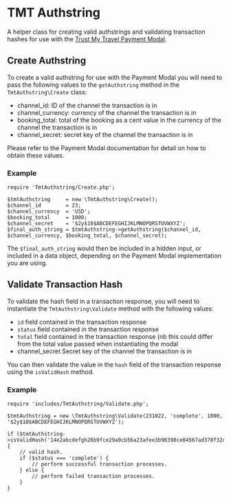 # TMT Authstring
A helper class for creating valid authstrings and validating transaction hashes for use with the [Trust My Travel Payment Modal](https://demo.trustmytravel.com/modal/).

## Create Authstring
To create a valid authstring for use with the Payment Modal you will need to pass the following values to the `getAuthstring` method in the `TmtAuthstring\Create` class:
* channel_id: ID of the channel the transaction is in
* channel_currency: currency of the channel the transaction is in
* booking_total: total of the booking as a cent value in the currency of the channel the transaction is in
* channel_secret: secret key of the channel the transaction is in

Please refer to the Payment Modal documentation for detail on how to obtain these values.

### Example
```
require 'TmtAuthstring/Create.php';

$tmtAuthstring     = new \TmtAuthstring\Create();
$channel_id        = 23;
$channel_currency  = 'USD';
$booking_total     = 1000;
$channel_secret    = '$2y$10$ABCDEFEGHIJKLMNOPQRSTUVWXYZ';
$final_auth_string = $tmtAuthstring->getAuthstring($channel_id, $channel_currency, $booking_total, $channel_secret);
```

The `$final_auth_string` would then be included in a hidden input, or included in a data object, depending on the Payment Modal implementation you are using.

## Validate Transaction Hash
To validate the hash field in a transaction response, you will need to instantiate the `TmtAuthstring\Validate` method with the following values:
* `id` field contained in the transaction response
* `status` field contained in the transaction response
* `total`  field contained in the transaction response (nb this could differ from the total value passed when instantiating the modal
* channel_secret Secret key of the channel the transaction is in

You can then validate the value in the `hash` field of the transaction response using the `isValidHash` method.

### Example
```
require 'includes/TmtAuthstring/Validate.php';

$tmtAuthstring = new \TmtAuthstring\Validate(231022, 'complete', 1000, '$2y$10$ABCDEFEGHIJKLMNOPQRSTUVWXYZ');

if ($tmtAuthstring->isValidHash('14e2abcdefgh26b9fce29a0cb56a23afee3b98398ce04567ad378f32dc046b)) {
    // valid hash.
    if ($status === 'complete') {
        // perform successful transaction processes.
    } else {
        // perform failed transaction processes.
    }
}
```